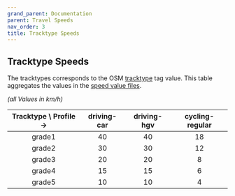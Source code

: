 ```yaml
---
grand_parent: Documentation
parent: Travel Speeds
nav_order: 3
title: Tracktype Speeds
---
```


## Tracktype Speeds
The tracktypes corresponds to the OSM [tracktype](https://wiki.openstreetmap.org/wiki/Key:tracktype) tag value.
This table aggregates the values in the [speed value files][svf].

_(all Values in km/h)_

  | Tracktype \ Profile -> | driving-car | driving-hgv | cycling-regular|
  |:----------------------:|:-----------:|:-----------:|:--------------:|
  |         grade1         |      40     |      40     |       18       |
  |         grade2         |      30     |      30     |       12       |
  |         grade3         |      20     |      20     |        8       |
  |         grade4         |      15     |      15     |        6       |
  |         grade5         |      10     |      10     |        4       |

[svf]: https://github.com/GIScience/openrouteservice/tree/master/ors-engine/src/main/resources/resources/services/routing/speed_limits
